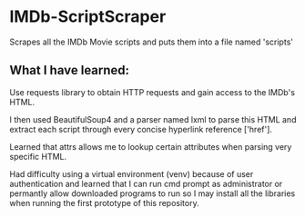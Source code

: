 # IMDb-ScriptScraper
Scrapes all the IMDb Movie scripts and puts them into a file named 'scripts'


## What I have learned:
Use requests library to obtain HTTP requests and gain access to the IMDb's HTML.

I then used BeautifulSoup4 and a parser named lxml to parse this HTML and extract each script through every concise hyperlink reference ['href'].

Learned that attrs allows me to lookup certain attributes when parsing very specific HTML.

Had difficulty using a virtual environment (venv) because of user authentication and learned that I can run cmd prompt as administrator or permantly allow downloaded programs to run so I may install all the libraries when running the first prototype of this repository.

